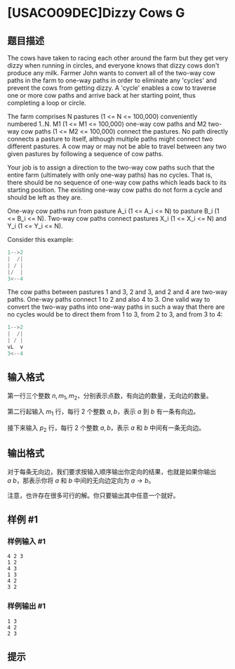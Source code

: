 # [USACO09DEC]Dizzy Cows G

## 题目描述

The cows have taken to racing each other around the farm but they get very dizzy when running in circles, and everyone knows that dizzy cows don't produce any milk. Farmer John wants to convert all of the two-way cow paths in the farm to one-way paths in order to eliminate any 'cycles' and prevent the cows from getting dizzy.  A 'cycle' enables a cow to traverse one or more cow paths and arrive back at her starting point, thus completing a loop or circle.

The farm comprises N pastures (1 <= N <= 100,000) conveniently numbered 1..N. M1 (1 <= M1 <= 100,000) one-way cow paths and M2 two-way cow paths (1 <= M2 <= 100,000) connect the pastures. No path directly connects a pasture to itself, although multiple paths might connect two different pastures. A cow may or may not be able to travel between any two given pastures by following a sequence of cow paths.

Your job is to assign a direction to the two-way cow paths such that the entire farm (ultimately with only one-way paths) has no cycles. That is, there should be no sequence of one-way cow paths which leads back to its starting position. The existing one-way cow paths do not form a cycle and should be left as they are.

One-way cow paths run from pasture A\_i (1 <= A\_i <= N) to pasture B\_i (1 <= B\_i <= N). Two-way cow paths connect pastures X\_i (1 <= X\_i <= N) and Y\_i (1 <= Y\_i <= N).

Consider this example:

```cpp
1-->2 
|  /| 
| / | 
|/  | 
3<--4 
```
The cow paths between pastures 1 and 3, 2 and 3, and 2 and 4 are two-way paths. One-way paths connect 1 to 2 and also 4 to 3. One valid way to convert the two-way paths into one-way paths in such a way that there are no cycles would be to direct them from 1 to 3, from 2 to 3, and from 3 to 4:

```cpp
1-->2 
|  /| 
| / | 
vL  v 
3<--4 
```


## 输入格式

第一行三个整数 $n,m_1,m_2$，分别表示点数，有向边的数量，无向边的数量。

第二行起输入 $m_1$ 行，每行 $2$ 个整数 $a,b$，表示 $a$ 到 $b$ 有一条有向边。

接下来输入 $p_2$ 行，每行 $2$ 个整数 $a,b$，表示 $a$ 和 $b$ 中间有一条无向边。


## 输出格式

对于每条无向边，我们要求按输入顺序输出你定向的结果，也就是如果你输出 $a\ b$，那表示你将 $a$ 和 $b$ 中间的无向边定向为 $a \to b$。

注意，也许存在很多可行的解。你只要输出其中任意一个就好。


## 样例 #1

### 样例输入 #1
```
4 2 3
1 2
4 3
1 3
4 2
3 2
```

### 样例输出 #1

```
1 3
4 2
2 3
```

## 提示


